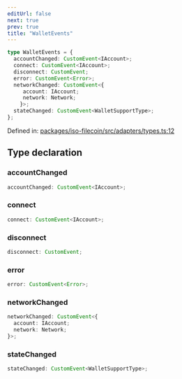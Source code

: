 ```yaml
---
editUrl: false
next: true
prev: true
title: "WalletEvents"
---
```


```ts
type WalletEvents = {
  accountChanged: CustomEvent<IAccount>;
  connect: CustomEvent<IAccount>;
  disconnect: CustomEvent;
  error: CustomEvent<Error>;
  networkChanged: CustomEvent<{
     account: IAccount;
     network: Network;
    }>;
  stateChanged: CustomEvent<WalletSupportType>;
};
```

Defined in: [packages/iso-filecoin/src/adapters/types.ts:12](https://github.com/hugomrdias/filecoin/blob/785c3411e0df74cabd3b2718e9d4a52c466ba914/packages/iso-filecoin/src/adapters/types.ts#L12)

## Type declaration

### accountChanged

```ts
accountChanged: CustomEvent<IAccount>;
```

### connect

```ts
connect: CustomEvent<IAccount>;
```

### disconnect

```ts
disconnect: CustomEvent;
```

### error

```ts
error: CustomEvent<Error>;
```

### networkChanged

```ts
networkChanged: CustomEvent<{
  account: IAccount;
  network: Network;
}>;
```

### stateChanged

```ts
stateChanged: CustomEvent<WalletSupportType>;
```
